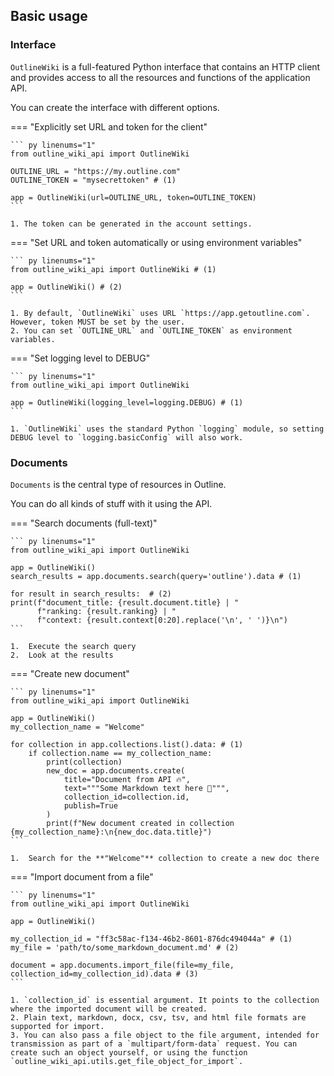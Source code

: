 
## Basic usage

### Interface
`OutlineWiki` is a full-featured Python interface that contains an HTTP client and provides access to all the resources and functions of the application API.

You can create the interface with different options.

=== "Explicitly set URL and token for the client"

    ``` py linenums="1"
    from outline_wiki_api import OutlineWiki

    OUTLINE_URL = "https://my.outline.com"
    OUTLINE_TOKEN = "mysecrettoken" # (1)

    app = OutlineWiki(url=OUTLINE_URL, token=OUTLINE_TOKEN)
    ```

    1. The token can be generated in the account settings.

=== "Set URL and token automatically or using environment variables"

    ``` py linenums="1"
    from outline_wiki_api import OutlineWiki # (1)

    app = OutlineWiki() # (2)
    ```

    1. By default, `OutlineWiki` uses URL `https://app.getoutline.com`. However, token MUST be set by the user.
    2. You can set `OUTLINE_URL` and `OUTLINE_TOKEN` as environment variables.

=== "Set logging level to DEBUG"

    ``` py linenums="1"
    from outline_wiki_api import OutlineWiki

    app = OutlineWiki(logging_level=logging.DEBUG) # (1)
    ```

    1. `OutlineWiki` uses the standard Python `logging` module, so setting DEBUG level to `logging.basicConfig` will also work.

### Documents

`Documents` is the central type of resources in Outline.

You can do all kinds of stuff with it using the API.

=== "Search documents (full-text)"

    ``` py linenums="1"
    from outline_wiki_api import OutlineWiki

    app = OutlineWiki()
    search_results = app.documents.search(query='outline').data # (1)

    for result in search_results:  # (2)
    print(f"document_title: {result.document.title} | "
          f"ranking: {result.ranking} | "
          f"context: {result.context[0:20].replace('\n', ' ')}\n")
    ```

    1.  Execute the search query
    2.  Look at the results


=== "Create new document"

    ``` py linenums="1"
    from outline_wiki_api import OutlineWiki

    app = OutlineWiki()
    my_collection_name = "Welcome"

    for collection in app.collections.list().data: # (1)
        if collection.name == my_collection_name:
            print(collection)
            new_doc = app.documents.create(
                title="Document from API 🔥",
                text="""Some Markdown text here 🦊""",
                collection_id=collection.id,
                publish=True
            )
            print(f"New document created in collection {my_collection_name}:\n{new_doc.data.title}")
    ```

    1.  Search for the **"Welcome"** collection to create a new doc there

=== "Import document from a file"

    ``` py linenums="1"
    from outline_wiki_api import OutlineWiki

    app = OutlineWiki()

    my_collection_id = "ff3c58ac-f134-46b2-8601-876dc494044a" # (1)
    my_file = 'path/to/some_markdown_document.md' # (2)

    document = app.documents.import_file(file=my_file, collection_id=my_collection_id).data # (3)
    ```

    1. `collection_id` is essential argument. It points to the collection where the imported document will be created.
    2. Plain text, markdown, docx, csv, tsv, and html file formats are supported for import.
    3. You can also pass a file object to the file argument, intended for transmission as part of a `multipart/form-data` request. You can create such an object yourself, or using the function `outline_wiki_api.utils.get_file_object_for_import`.
